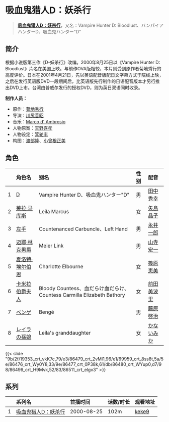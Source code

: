 # 吸血鬼猎人D：妖杀行


> <u>**[吸血鬼猎人D：妖杀行](http://bgm.tv/subject/1607)**</u>，又名：Vampire Hunter D: Bloodlust、バンパイアハンターD、吸血鬼ハンター&quot;D&quot;

## 简介


根据小说版第三作《D-妖杀行》改编。2000年8月25日以《Vampire Hunter D: Bloodlust》片名在美国上映。与前作OVA版相较，本片则受到原作者菊地秀行的高度评价。日本在2001年4月21日，先以英语配音版配日文字幕方式于院线上映，之后在发行英语版DVD一段期间后，比英语版先行制作的日语配音版本才另行推出DVD上市。台湾由普威尔发行的授权DVD，则为英日双语同时收录。

**制作人员：**
- 原作：[菊地秀行](http://bgm.tv/person/2062)
- 导演：[川尻善昭](http://bgm.tv/person/804)
- 音乐：[Marco d' Ambrosio](http://bgm.tv/person/1311)
- 人物原案：[天野喜孝](http://bgm.tv/person/1601)
- 人物设定：[箕轮丰](http://bgm.tv/person/1999)
- 构图：[渡部隆](http://bgm.tv/person/12749)、[小曾根正美](http://bgm.tv/person/6705)

## 角色

|     |   角色名   |   别名  | 性别 |  配音  |
|:--- |:------  |:----      |:---  |:--   |
| 1 | [D](http://bgm.tv/character/19353) | Vampire Hunter D、吸血鬼ハンター&quot;D&quot; | 男 | [田中秀幸](http://bgm.tv/person/1057) |
| 2 | [莱拉·马库斯](http://bgm.tv/character/86479) | Leila Marcus | 女 | [矢島晶子](http://bgm.tv/person/3829) |
| 3 | [左手](http://bgm.tv/character/69959) | Countenanced Carbuncle、Left Hand | 男 | [永井一郎](http://bgm.tv/person/4128) |
| 4 | [迈耶·林克男爵](http://bgm.tv/character/86476) | Meier Link | 男 | [山寺宏一](http://bgm.tv/person/3914) |
| 5 | [夏洛特·埃尔伯恩](http://bgm.tv/character/86477) | Charlotte Elbourne | 女 | [篠原恵美](http://bgm.tv/person/4459) |
| 6 | [卡米拉伯爵夫人](http://bgm.tv/character/86480) | Bloody Countess、血だらけ血だらけ、Countess Carmilla Elizabeth Bathory | 女 | [前田美波里](http://bgm.tv/person/39863) |
| 7 | [ベンゲ](http://bgm.tv/character/86499) | Bengé | 男 | [藤原啓治](http://bgm.tv/person/4016) |
| 8 | [レイラの孫娘](http://bgm.tv/character/86511) | Leila's granddaughter | 女 | [かないみか](http://bgm.tv/person/3896) |

{{< slide "9b/2f/19353_crt_vkK7c,79/e3/86479_crt_2vMl1,96/e1/69959_crt_8ss8t,5a/5e/86476_crt_Wy0Y8,33/9e/86477_crt_0P38k,61/db/86480_crt_WYup0,d7/98/86499_crt_H9Mvk,52/83/86511_crt_elgv3" >}}

## 系列

|     | 系列名        | 首播时间       | 话数/时长 | 观看地址                                                    |
| :-- | :--------- | :--------- | :---- | :------------------------------------------------------ |
| 1   |[吸血鬼猎人D：妖杀行](https://bgm.tv/subject/1607)| 2000-08-25 | 102m  | [keke9](https://www.keke9.app/play/26670-4-225305.html) |



